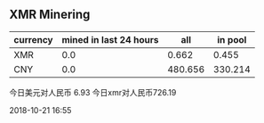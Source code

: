 ## XMR Minering

|currency|mined in last 24 hours|all|in pool|
|---|---|---|---|
|XMR|0.0|0.662|0.455|
|CNY|0.0|480.656|330.214|

今日美元对人民币 6.93	今日xmr对人民币726.19


2018-10-21 16:55